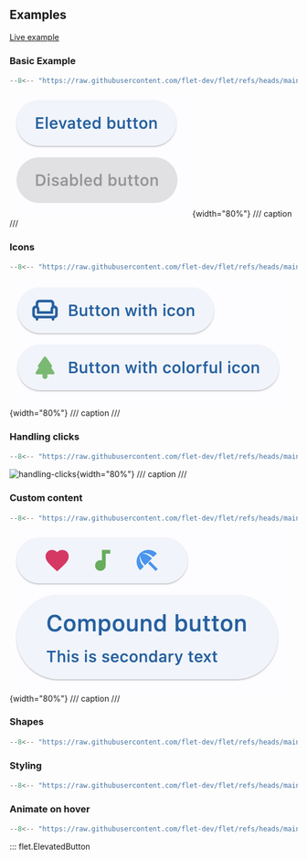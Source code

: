 ## Examples

[Live example](https://flet-controls-gallery.fly.dev/buttons/elevatedbutton)

### Basic Example

```python
--8<-- "https://raw.githubusercontent.com/flet-dev/flet/refs/heads/main/sdk/python/examples/controls/elevated-button/basic.py"
```

![basic](https://raw.githubusercontent.com/flet-dev/flet/main/sdk/python/examples/controls/elevated-button/media/basic.png){width="80%"}
/// caption
///

### Icons

```python
--8<-- "https://raw.githubusercontent.com/flet-dev/flet/refs/heads/main/sdk/python/examples/controls/elevated-button/icons.py"
```

![icons](https://raw.githubusercontent.com/flet-dev/flet/main/sdk/python/examples/controls/elevated-button/media/icons.png){width="80%"}
/// caption
///

### Handling clicks

```python
--8<-- "https://raw.githubusercontent.com/flet-dev/flet/refs/heads/main/sdk/python/examples/controls/elevated-button/handling-clicks.py"
```

![handling-clicks](https://raw.githubusercontent.com/flet-dev/flet/main/sdk/python/examples/controls/elevated-button/media/handling-clicks.png){width="80%"}
/// caption
///

### Custom content

```python
--8<-- "https://raw.githubusercontent.com/flet-dev/flet/refs/heads/main/sdk/python/examples/controls/elevated-button/custom-content.py"
```

![custom-content](https://raw.githubusercontent.com/flet-dev/flet/main/sdk/python/examples/controls/elevated-button/media/custom-content.png){width="80%"}
/// caption
///

### Shapes

```python
--8<-- "https://raw.githubusercontent.com/flet-dev/flet/refs/heads/main/sdk/python/examples/controls/elevated-button/shapes.py"
```

### Styling

```python
--8<-- "https://raw.githubusercontent.com/flet-dev/flet/refs/heads/main/sdk/python/examples/controls/elevated-button/styling.py"
```

### Animate on hover

```python
--8<-- "https://raw.githubusercontent.com/flet-dev/flet/refs/heads/main/sdk/python/examples/controls/elevated-button/animate-on-hover.py"
```

::: flet.ElevatedButton
